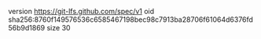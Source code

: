 version https://git-lfs.github.com/spec/v1
oid sha256:8760f149576536c6585467198bec98c7913ba28706f61064d6376fd56b9d1869
size 30
